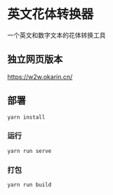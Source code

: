 
# 英文花体转换器

一个英文和数字文本的花体转换工具

## 独立网页版本
https://w2w.okarin.cn/


## 部署
```
yarn install
```

### 运行
```
yarn run serve
```

### 打包
```
yarn run build
```
